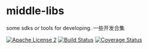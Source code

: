 # middle-libs

some sdks or tools for developing. 一些开发合集 

[![Apache License 2](https://img.shields.io/badge/license-ASF2-blue.svg)](https://www.apache.org/licenses/LICENSE-2.0.txt)
[![Build Status](https://travis-ci.com/knightliao/middle-libs.svg?branch=main)](https://travis-ci.com/knightliao/middle-libs) 
[![Coverage Status](https://coveralls.io/repos/github/knightliao/middle-libs/badge.svg?branch=main)](https://coveralls.io/github/knightliao/middle-libs?branch=main)



